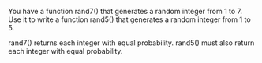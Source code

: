 You have a function rand7() that generates a random integer from 1 to 7. Use it to write a function rand5() that generates a random integer from 1 to 5.

rand7() returns each integer with equal probability. rand5() must also return each integer with equal probability.
